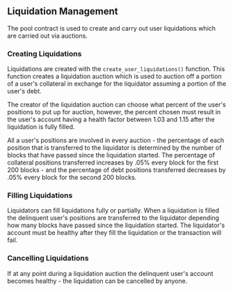 ## Liquidation Management

The pool contract is used to create and carry out user liquidations which are carried out via auctions.

### Creating Liquidations

Liquidations are created with the `create_user_liquidations()` function. This function creates a liquidation auction which is used to auction off a portion of a user's collateral in exchange for the liquidator assuming a portion of the user's debt.

The creator of the liquidation auction can choose what percent of the user's positions to put up for auction, however, the percent chosen must result in the user's account having a health factor between 1.03 and 1.15 after the liquidation is fully filled.

All a user's positions are involved in every auction - the percentage of each position that is transferred to the liquidator is determined by the number of blocks that have passed since the liquidation started. The percentage of collateral positions transferred increases by .05% every block for the first 200 blocks - and the percentage of debt positions transferred decreases by .05% every block for the second 200 blocks.

### Filling Liquidations

Liquidators can fill liquidations fully or partially. When a liquidation is filled the delinquent user's positions are transferred to the liquidator depending how many blocks have passed since the liquidation started. The liquidator's account must be healthy after they fill the liquidation or the transaction will fail.

### Cancelling Liquidations

If at any point during a liquidation auction the delinquent user's account becomes healthy - the liquidation can be cancelled by anyone.
